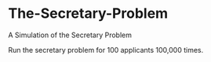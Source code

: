 # The-Secretary-Problem
A Simulation of the Secretary Problem 

Run the secretary problem for 100 applicants 100,000 times. 
